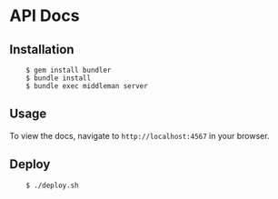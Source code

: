 # API Docs

## Installation

    	$ gem install bundler
    	$ bundle install
    	$ bundle exec middleman server

## Usage

To view the docs, navigate to `http://localhost:4567` in your browser.

## Deploy

    	$ ./deploy.sh
